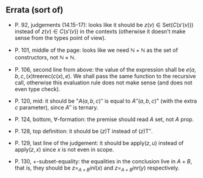 ## Errata (sort of)

* P. 92, judgements (14.15-17):
looks like it should be $z(v) \in \text{Set}(C(s'(v)))$
instead of $z(v) \in C(s'(v))$ in the contexts
(otherwise it doesn't make sense from the types point of view).

* P. 101, middle of the page: looks like we need $\mathbb{N} + \mathbb{N}$ as the set of constructors, not $\mathbb{N} \times \mathbb{N}$.

* P. 106, second line from above: the value of the expression shall be $e(a, b, c, (x)\text{treerec}(c(x), e)$.
  We shall pass the same function to the recursive call, otherwise this evaluation rule does not make sense (and does not even type check).

* P. 120, mid: it should be "$A(a, b, c)''$ is equal to $A''(a, b, c)$" (with the extra $c$ parameter), since $A''$ is ternary.

* P. 124, bottom, $\forall$-formation: the premise should read $A\ \text{set}$, not $A\ \text{prop}$.

* P. 128, top definition: it should be $(z)\text{T}$ instead of $(z)\text{T}''$.

* P. 129, last line of the judgement: it should be $\text{apply}(z, u)$ instead of $\text{apply}(z, x)$
  since $x$ is not even in scope.

* P. 130, $+$-subset-equality: the equalities in the conclusion live in $A + B$,
  that is, they should be $z =_{A+B} inl(x)$ and $z =_{A+B} inr(y)$ respectively.
